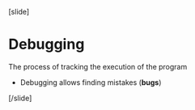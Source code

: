 [slide]
# Debugging
The process of tracking the execution of the program
* Debugging allows finding mistakes (**bugs**)

[/slide]